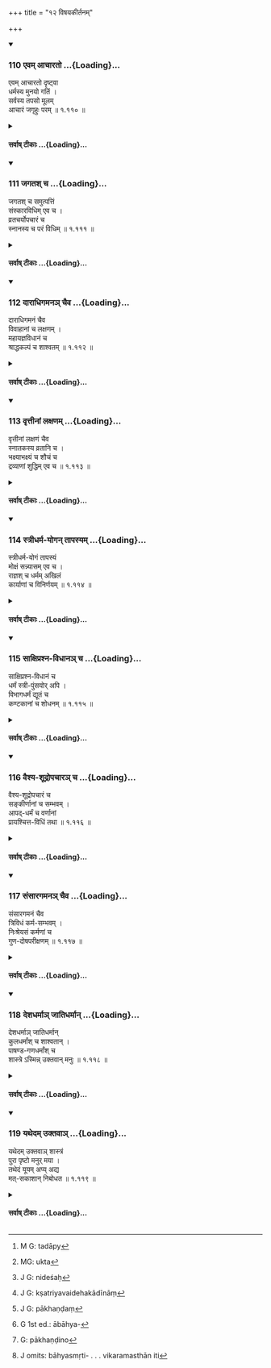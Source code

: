 +++
title = "१२ विषयकीर्तनम्"

+++

<div class="js_include" includetitle="true" newlevelforh1="3" unfilled url="/kalpAntaram/smRtiH/manuH/vishvAsa-prastutiH/01_praveshaH/110_evam_AchArato.md">
<details open><summary><h3>110 एवम् आचारतो ...{Loading}...</h3></summary>


एवम् आचारतो दृष्ट्वा  
धर्मस्य मुनयो गतिं ।  
सर्वस्य तपसो मूलम्  
आचारं जगृहुः परम्  ॥ १.११० ॥
</details>
</div>
<div class="js_include collapsed" newlevelforh1="4" title="सर्वाष् टीकाः" unfilled url="/kalpAntaram/smRtiH/manuH/sarvASh_TIkAH/01_praveshaH/110_evam_AchArato.md">
<details><summary><h4>सर्वाष् टीकाः ...{Loading}...</h4></summary>
<details><summary>गङ्गानथ-मूलानुवादः</summary>

Having thus seen that virtue is got at from Right Behaviour, the sages regarded Right Behaviour as the very root of all Austerity.—(110)
</details>
<details><summary>मेधातिथिः</summary>

यावत् किंचित् **तपः** प्राणायाममौनयमनियमकृच्छ्रचान्द्रायणानशनादि तस्य **सर्वस्य** फलप्रसवे **मूलम्** आचारः, अतस् तम् एव **मुनयस्** तपःफलार्थिनो मूलत्वेन कारणतया **जगृहुः** गृहीतवन्तः । आचाराद् दृष्ट्वा **धर्मस्य मुनयो गतिं **प्राप्तिम् । अतिक्लेशकरं तपस् तथाप्य्[^१५८] आचारहीनस्य न फलतीति श्रुतिः ॥ १.११० ॥


[^१५८]:
     M G: tadāpy
</details>
<details><summary>गङ्गानथ-भाष्यानुवादः</summary>

‘*Of all Austerity*,—*i.e*. Breath-control, silence, observances,
self-control, and the busts of ‘*Kṛcchra*, *Chāndrā* *yaṇa*, and also
absolute Fasting’;—of all this ‘Austerity,’ Right Behaviour is ‘*the
root*,’—the direct cause, leading to the growth of their fruit.—For the
reason given, the *sages regarded*, accepted, it as being the
*root*,—*i.e*. the cause,—of Austerity, performed by men desiring
results.—‘*Having seen that virtue is got at*,’—acquired—‘*from Right
Behaviour*.’—However difficult the Austerity performed, it is not
fruitful for the man that is without Right Behaviour so says the
*Śruti*.—(111).
</details>
<details><summary>Bühler</summary>

110	The sages who saw that the sacred law is thus grounded on the rule of conduct, have taken good conduct to be the most excellent root of all austerity.
</details>
</details>
</div>
<div class="js_include" includetitle="true" newlevelforh1="3" unfilled url="/kalpAntaram/smRtiH/manuH/vishvAsa-prastutiH/01_praveshaH/111_jagatash_cha.md">
<details open><summary><h3>111 जगतश् च ...{Loading}...</h3></summary>


जगतश् च समुत्पत्तिं  
संस्कारविधिम् एव च ।  
व्रतचर्योपचारं च  
स्नानस्य च परं विधिम्  ॥ १.१११ ॥
</details>
</div>
<div class="js_include collapsed" newlevelforh1="4" title="सर्वाष् टीकाः" unfilled url="/kalpAntaram/smRtiH/manuH/sarvASh_TIkAH/01_praveshaH/111_jagatash_cha.md">
<details><summary><h4>सर्वाष् टीकाः ...{Loading}...</h4></summary>
<details><summary>गङ्गानथ-मूलानुवादः</summary>

The coming into existence of the world,—the rule relating to the sacramental Rites,—the method of keeping observances,—as also the excellent rules bearing upon the Final Ablution.—(111).
</details>
<details><summary>मेधातिथिः</summary>

उक्ता[^१५९] धर्मा अत्र विशिष्यन्ते । श्रोतृप्रवृत्त्यर्थं चानन्तफलता धर्मस्योक्ता "एतदन्तास् तु" (म्ध् १.५०) इत्यादिना । तत्रातीन्द्रियो ऽयम् अनन्तो दुष्पार इति मन्वाना अवसीदेयुर् अत उत्साहजननार्थं शास्त्रार्थसंकलनात्मिकाम् अनुक्रमणीं पठति । एतावन्त्य् अत्र वस्तूनि, नातिबहूनि, शक्यन्ते श्रद्दधानैः पुरुषैर् ज्ञातुम् इति । संक्षेपोपदिष्टमार्ग आक्रम्यमाणो न दुःसहो भवतीति । 


[^१५९]:
     MG: ukta

- **जगतश् च समुत्पत्तिम्** इति कालपरिमाणं तत्त्वभावभेदो ब्राह्मणस्तुतिर् इत्यादि सर्वं जगदुत्पत्ताव् अन्तर्भूतम् । एतच् चार्थवादतयोक्तं न प्रमेयतया । **संस्कारविधिं व्रतचर्योपचारं च** । गर्भाधानादयः **संस्काराः** । तेषां **विधिः** कर्तव्यता । ब्रह्मचारिणो व्रतचर्याया उपचारो ऽनुष्ठानम् इतिकर्तव्यता वा । एतद् द्वितीयाध्यायप्रमेयार्थः । **स्नानं** गुरुकुलान् निवर्तमानस्य संस्कारविशेषः ॥ १.१११ ॥
</details>
<details><summary>गङ्गानथ-भाष्यानुवादः</summary>

The ‘Virtues’ expounded in the Treatise are here specified in detail.
With a view to attract the attention of the hearers, it has been
described in Verse 50, *et. seq*., that the results of ‘Virtue’ are
endless. But it is passible that hearers might become discouraged by the
idea that ‘Virtue’ is interminable, without end; hence with a view to
encourage them, the Author is now providing a summary of the institute,
in the shape of a list of contents:—the sense being—‘only so many are
the subjects dealt with, not too many, and they can certainly be learnt
by people who are endowed with due regard and amount of confidence the
idea is that if the path traversed is one that has been described
briefly, it is not unbearable.

‘*The coming into existence of the world*,’—*i.e*. the measure of time,
the delineation of the characteristics of principles and things, the
praise of the Brāhmaṇa, and so forth,—all these are included under the
‘*coming into existence of the world*’; this subject has been dealt with
in the Treatise as a commendatory description, and not as something to
be actually accepted as absolutely true.

‘*The rates relating to sacramental rites*,’ ‘*the method of keeping
observances*.’ By ‘sacramental rites’ are meant those connected with
‘Impregnation’ and the rest; the ‘rules’ *i.e*., procedure—relating to
these;—*the keeping of ‘observances*’—*i.e*., by the Initiated
Student,—of these the ‘*method*,’ the actual performance, the
procedure;—this sums up what has been proclaimed in Discourse
II.—‘*Final Ablution,’—i.e*. the particular ceremony performed by one
who is returning from the house of his Preceptor (after finishing his
course of study).—(111)
</details>
<details><summary>Bühler</summary>

111	The creation of the universe, the rule of the sacraments, the ordinances of studentship, and the respectful behaviour (towards Gurus), the most excellent rule of bathing (on return from the teacher's house),
</details>
</details>
</div>
<div class="js_include" includetitle="true" newlevelforh1="3" unfilled url="/kalpAntaram/smRtiH/manuH/vishvAsa-prastutiH/01_praveshaH/112_dArAdhigamana~n_chaiva.md">
<details open><summary><h3>112 दाराधिगमनञ् चैव ...{Loading}...</h3></summary>


दाराधिगमनं चैव  
विवाहानां च लक्षणम् ।  
महायज्ञविधानं च  
श्राद्धकल्पं च शाश्वतम्  ॥ १.११२ ॥
</details>
</div>
<div class="js_include collapsed" newlevelforh1="4" title="सर्वाष् टीकाः" unfilled url="/kalpAntaram/smRtiH/manuH/sarvASh_TIkAH/01_praveshaH/112_dArAdhigamana~n_chaiva.md">
<details><summary><h4>सर्वाष् टीकाः ...{Loading}...</h4></summary>
<details><summary>गङ्गानथ-मूलानुवादः</summary>

The taking of wife,—the definition of the several forms of Marriage,—the method of the Great Sacrifices,—the eternal regulations relating to the offering to Pitṛs. — (112)
</details>
<details><summary>मेधातिथिः</summary>

**दाराणाम् अधिगमनं** भार्यासंग्रहः । **विवाहानां** ब्राह्मादीनां तत्प्राप्त्युपायानां च **लक्षणं** स्वरूपाधिगमने हेतुम् । **महायज्ञाः** पञ्च वैश्वदेवादयः । **श्राद्धस्य** पितृयज्ञस्य **कल्पो** विधिर् इतिकर्तव्यता । परग्रहणं शाशवतग्रहणं च वृत्तपूरणार्थम् । एष तृतीयाध्यायार्थः ॥ १.११२ ॥
</details>
<details><summary>गङ्गानथ-भाष्यानुवादः</summary>

‘*Taking of wife*,’—the accepting of a wife in marriage;—‘*the
definition*’—*i.e*., the means of distinguishing the exact
character—‘*of marriages*,’—such as the ‘*Brahma*’ and the rest, which
form the means by which the wife is taken.—‘*The great sacrifices*’—the
five offerings of the ‘Vaiśvadeva’ and the rest.—‘*The regulations*,’
rules, method, *relating to śrāddhas, ‘offering to the Pitṛs*.’

The terms ‘*para*,’ ‘*excellent*’ (in verse 111), and ‘*eternal*’ (in
112) only serve to fill in the metre.

All this forms the subject-matter of discourse III.—(112)
</details>
<details><summary>Bühler</summary>

112	(The law of) marriage and the description of the (various) marriage-rites, the regulations for the great sacrifices and the eternal rule of the funeral sacrifices,
</details>
</details>
</div>
<div class="js_include" includetitle="true" newlevelforh1="3" unfilled url="/kalpAntaram/smRtiH/manuH/vishvAsa-prastutiH/01_praveshaH/113_vRttInAM_laxaNam.md">
<details open><summary><h3>113 वृत्तीनां लक्षणम् ...{Loading}...</h3></summary>


वृत्तीनां लक्षणं चैव  
स्नातकस्य व्रतानि च ।  
भक्ष्याभक्ष्यं च शौचं च  
द्रव्याणां शुद्धिम् एव च  ॥ १.११३ ॥
</details>
</div>
<div class="js_include collapsed" newlevelforh1="4" title="सर्वाष् टीकाः" unfilled url="/kalpAntaram/smRtiH/manuH/sarvASh_TIkAH/01_praveshaH/113_vRttInAM_laxaNam.md">
<details><summary><h4>सर्वाष् टीकाः ...{Loading}...</h4></summary>
<details><summary>गङ्गानथ-मूलानुवादः</summary>

The description of the means of livelihood,—the observances of the initiated Householder,—lawful and forbidden food,—Purification,—the cleansing of things.—(113)
</details>
<details><summary>मेधातिथिः</summary>

(अग्रे व्याख्यातम्।)
</details>
<details><summary>गङ्गानथ-भाष्यानुवादः</summary>

(अग्रे व्याख्यातम्।)
</details>
<details><summary>Bühler</summary>

113	The description of the modes of (gaining) subsistence and the duties of a Snataka, (the rules regarding) lawful and forbidden food, the purification of men and of things,
</details>
</details>
</div>
<div class="js_include" includetitle="true" newlevelforh1="3" unfilled url="/kalpAntaram/smRtiH/manuH/vishvAsa-prastutiH/01_praveshaH/114_strIdharma-yogan_tApasyam.md">
<details open><summary><h3>114 स्त्रीधर्म-योगन् तापस्यम् ...{Loading}...</h3></summary>


स्त्रीधर्म-योगं तापस्यं  
मोक्षं सन्न्यासम् एव च ।  
राज्ञश् च धर्मम् अखिलं  
कार्याणां च विनिर्णयम्  ॥ १.११४ ॥
</details>
</div>
<div class="js_include collapsed" newlevelforh1="4" title="सर्वाष् टीकाः" unfilled url="/kalpAntaram/smRtiH/manuH/sarvASh_TIkAH/01_praveshaH/114_strIdharma-yogan_tApasyam.md">
<details><summary><h4>सर्वाष् टीकाः ...{Loading}...</h4></summary>
<details><summary>गङ्गानथ-मूलानुवादः</summary>

The conditions of Women,—the Duties of the Recluse,—Final Release,—Renunciation,—the entire duty of the King,—and the decision of law-suits.—(114)
</details>
<details><summary>मेधातिथिः</summary>

(अग्रे व्याख्यातम्।)
</details>
<details><summary>गङ्गानथ-भाष्यानुवादः</summary>

(अग्रे व्याख्यातम्।)
</details>
<details><summary>Bühler</summary>

114	The laws concerning women, (the law) of hermits, (the manner of gaining) final emancipation and (of) renouncing the world, the whole duty of a king and the manner of deciding lawsuits,
</details>
</details>
</div>
<div class="js_include" includetitle="true" newlevelforh1="3" unfilled url="/kalpAntaram/smRtiH/manuH/vishvAsa-prastutiH/01_praveshaH/115_sAxiprashna-vidhAna~n_cha.md">
<details open><summary><h3>115 साक्षिप्रश्न-विधानञ् च ...{Loading}...</h3></summary>


साक्षिप्रश्न-विधानं च  
धर्मं स्त्री-पुंसयोर् अपि ।  
विभागधर्मं द्यूतं च  
कण्टकानां च शोधनम्  ॥ १.११५ ॥
</details>
</div>
<div class="js_include collapsed" newlevelforh1="4" title="सर्वाष् टीकाः" unfilled url="/kalpAntaram/smRtiH/manuH/sarvASh_TIkAH/01_praveshaH/115_sAxiprashna-vidhAna~n_cha.md">
<details><summary><h4>सर्वाष् टीकाः ...{Loading}...</h4></summary>
<details><summary>गङ्गानथ-मूलानुवादः</summary>

The Rules regarding the examination of witnesses,—the Duties of Husband and wife,—Law relating to the Division of Property,—Gambling,—the exterminating of bad characters.—(115)
</details>
<details><summary>मेधातिथिः</summary>

(अग्रे व्याख्यातम्।)
</details>
<details><summary>गङ्गानथ-भाष्यानुवादः</summary>

(अग्रे व्याख्यातम्।)
</details>
<details><summary>Bühler</summary>

115	The rules for the examination of witnesses, the laws concerning husband and wife, the law of (inheritance and) division, (the law concerning) gambling and the removal of (men nocuous like) thorns,
</details>
</details>
</div>
<div class="js_include" includetitle="true" newlevelforh1="3" unfilled url="/kalpAntaram/smRtiH/manuH/vishvAsa-prastutiH/01_praveshaH/116_vaishya-shUdropachAra~n_cha.md">
<details open><summary><h3>116 वैश्य-शूद्रोपचारञ् च ...{Loading}...</h3></summary>


वैश्य-शूद्रोपचारं च  
सङ्कीर्णानां च सम्भवम् ।  
आपद्-धर्मं च वर्णानां  
प्रायश्चित्त-विधिं तथा  ॥ १.११६ ॥
</details>
</div>
<div class="js_include collapsed" newlevelforh1="4" title="सर्वाष् टीकाः" unfilled url="/kalpAntaram/smRtiH/manuH/sarvASh_TIkAH/01_praveshaH/116_vaishya-shUdropachAra~n_cha.md">
<details><summary><h4>सर्वाष् टीकाः ...{Loading}...</h4></summary>
<details><summary>गङ्गानथ-मूलानुवादः</summary>

The duty of the Vaiśya and the Śūdra,—the birth of the mixed castes—the duties of all castes during times of distress—the method of expiation.—(116)
</details>
<details><summary>मेधातिथिः</summary>

**वृत्तीनां** जीवनोपायानां धर्नार्जनात्मकानां भृत्यादीनां **लक्षणम्** । **स्नातकस्य** समाप्तवेदाध्ययनस्य गुरुकुलान् निवृत्तस्य **व्रतानि** "नेक्षेतोद्यन्तम् आदित्यम्" (म्ध् ४.३७) इत्यादीनि । एष चतुथार्थः ।

- **भक्ष्याभ्क्ष्यं** "पञ्च पञ्चनखा भक्ष्याः" "अभक्ष्यं पलाण्ड्वादि" । **शौचं** कालकृतं जन्मादाव् उदकादिना च **द्रव्यशुद्धिः** । **स्त्रीधर्मयोगः** संबन्धो बालयुवेत्यादि । एतत् पाञ्चमिकम् । 

- तापसाय हितं **तापस्यं** । तपःप्रधानस् तापसो वानप्रस्थस् तस्य धर्मस् **तापस्यम्** । **मोक्षः** परिव्राजकधर्मः । **संन्यासश्** च तद्विशेष एव । स च तत्रैव दर्शयिष्यते । षष्ठाध्यायस् त्व् एतत् । 

- **राज्ञः** पृथिवीपालनाधिकृतस्य प्राप्तैश्वर्यस्य **धर्मो ऽखिलो** दृष्टार्थो ऽदृष्टार्थश् च । एष सप्तमाध्यायगोचरः ।

- **कार्याणाम्** ऋणादीनां **विनिर्णयो** विचार्य संशयच्छेदेनावधारणम् अनुष्ठेयनिश्चयः । **साक्षिणां** च **प्रश्ने** यो **विधिः** । प्राधान्यात् पृथङ्निर्देशः । आष्टमिको ऽयम् अर्थः ।

- **धर्मः स्त्रीपुंसयोर्** इत्य् एकदेशे स्थितयोः प्रवासवियुकयोश् च परस्परं वृत्तिः । रिक्थविभागधर्मः । **द्यूतम्** । तद्विषयो विधिः द्यूतशब्देनोक्तः । **कण्टकादीनां** चोराटविकादीनां **शोधनं** राष्ट्रान् निरसनोपायः । यद्य् अपि विभागादिर् अष्टादशपदान्तर्गतत्वात् **कार्याणां** चेत्य् अनेनैवोपादानाद् ऋणादानादिवन् न पृथङ् निर्देश्यः[^१६०] । अध्यायभेदात् तु पृथङ् निर्देशः । **वैश्यशूद्रयोर् उपचारः** स्वधर्मानुष्ठानम् । एतन् नवमे ।


[^१६०]:
     J G: nideśaḥ

- **संकीर्णानां** क्षत्तृवैदेहकादीनां[^१६१] **संभवम्** उत्पत्तिम् । **आपद्धर्मं** च स्ववृत्त्याजीवतां प्राणात्यये यो धर्मः । एतद् दशमे ।


[^१६१]:
     J G: kṣatriyavaidehakādīnāṃ

- **प्रायश्चित्तविधिर्** एकादशे ॥ १.११३–६ ॥
</details>
<details><summary>गङ्गानथ-भाष्यानुवादः</summary>

The ‘*description of the means of livelihood*,’—*i.e*., of the means of
subsistence, in the form of acquiring wealth and the like.—‘*Of the
Initiated Householder*,’—*i.e*., of one who has finished his Vedic study
and has returned home from his teacher’s house; ‘*the observances*,’
such as ‘he should not look at the rising sun’ and so forth. All this
forms the subject-matter of Discourse IV.

‘*Lawful and forbidden food*,’—‘five five-nailed animals are permitted
food,’ and ‘forbidden food’—such as onion, etc.—‘*Purification*,’—by
lapse of time, as in the case of childbirth—‘*cleansing of things*,’
with water.—‘*The condition of women*’—such as childhood, youth and so
forth. All this is dealt with in Discourse V.

‘*Duties of the Recluse*’—the Recluse is one whose chief work consists
in the performing of austerity,—*i.e*., the ‘*Vānaprastha*,’ the Hermit;
and the duty of these is called ‘*Tapasyā*.’—‘*Final Release*,’—*i.e*.,
the duty of the Wandering Mendicant.—‘*Renunciation*,’ is a particular
form of the said ‘duty’ (of the Mendicant); how this is so will be
explained in the chapter referred to. All this forms the subject matter
of Discourse VI.

‘*The entire duty*,’—those leading to visible (physical) as well as
invisible (super-physical) results,—‘*of the king*,’—*i.e*., of the man
whose business it is to protect the Earth, and who has obtained
sovereignty. This forms the subject-matter of Discourse VII.

‘*Of law-suits*,’—such as the non-payment of debts,
etc.;—‘*decision*,’—*i.e*., dispelling all doubts, ascertaining the
facts and deciding upon the course of action to be adopted.—‘*The method
of examination of witnesses*,’—this has been mentioned separately
(though already included in the foregoing), because of its great
importance. This is the subject-matter of Discourse VIII.

‘*Duties of husband and wife*,’—*i.e*., behaviour towards each other,
when living together, and also when living apart.—‘*Laws relating to
division*’—*i.e*., of Property. ‘*Gambling*’—*i.e*., Laws relating to
gambling are here spoken of as ‘gambling’—‘*The extermination
of*,’—means of banishing,—‘*bad characters*’—such as thieves, robbers
and the like. Though in reality the ‘Division of Property,’ forming one
of the eighteen ‘matters of dispute,’ is included under ‘*law-suits*’
and as such, standing on the same footing as the ‘nonpayment of debts,’
need not have been mentioned separately, yet it has been mentioned
separately because it forms the subject-matter of a distinct Discourse.
*The duties of the Vaiśya and the Śūdra*,’—*i.e*., the performance of
their respective duties. All this is dealt with in Discourse IX.

‘*The birth*’ coming into existence, ‘*of the mixed Castes*,’—*i.e*., of
the ‘*Kṣattṛ*,’ the ‘*Vaideha*,’ etc., etc.—‘*Duties during times of
distress*,’—*i.e„* when failing to carry on livelihood by the means
prescribed for them, they are reduced to the point of death; and then
there are certain duties that devolve upon the various castes.—This is
dealt with in Discourse X.

‘*The method of expiation*,’—is dealt with in Discourse XI.—(113-116)
</details>
<details><summary>Bühler</summary>

116	(The law concerning) the behaviour of Vaisyas and Sudras, the origin of the mixed castes, the law for all castes in times of distress and the law of penances,
</details>
</details>
</div>
<div class="js_include" includetitle="true" newlevelforh1="3" unfilled url="/kalpAntaram/smRtiH/manuH/vishvAsa-prastutiH/01_praveshaH/117_saMsAragamana~n_chaiva.md">
<details open><summary><h3>117 संसारगमनञ् चैव ...{Loading}...</h3></summary>


संसारगमनं चैव  
त्रिविधं कर्म-सम्भवम् ।  
निःश्रेयसं कर्मणां च  
गुण-दोषपरीक्षणम्  ॥ १.११७ ॥
</details>
</div>
<div class="js_include collapsed" newlevelforh1="4" title="सर्वाष् टीकाः" unfilled url="/kalpAntaram/smRtiH/manuH/sarvASh_TIkAH/01_praveshaH/117_saMsAragamana~n_chaiva.md">
<details><summary><h4>सर्वाष् टीकाः ...{Loading}...</h4></summary>
<details><summary>गङ्गानथ-मूलानुवादः</summary>

The threefold transmigration of the Soul, arising from actions,—the highest good,—and the examination of the good and bad features of actions.—(117)
</details>
<details><summary>मेधातिथिः</summary>

**संसारगमनं** । धर्मेण धर्मी लक्ष्यते । संसारी पुरुष आत्मा, तस्य गमनं देहाद् देहान्तरप्राप्तिः । अथ वा संसारविषयाः पृथिव्यादयो लोका उच्यन्ते । तत्र गमनं पूर्ववत् । **त्रिविधम्** उत्तमाधममध्यमं **कर्मसंभवं** शुभाशुभकर्मनिमित्तम् । **निःश्रेयसं** न केवलं कर्मनिमित्ता गतय उक्ताः । यावद् यतः परम् अन्यच् छ्रेयो नास्ति तदुपायो ऽप्य् अध्यात्मज्ञानम् उक्तम् । **कर्मणां च** विहितप्रतिषिद्धानां **गुणदोषप्रीक्षा** ॥ १.११७ ॥
</details>
<details><summary>गङ्गानथ-भाष्यानुवादः</summary>

‘*Saṃsāragamana*,’—the property, ‘*saṃsāra*,’ ‘*series of births and
deaths*,’ stands here for the possessor of the property, *i.e*., the
personality or *Soul*, undergoing births and deaths;—the ‘*gamana*’ of
that is its migration from one body to another.—Or, ‘**saṃsā*ra*’ may be
taken as standing for the objects of the world, *i.e*., the three
Regions of the Earth, etc.;—the ‘*gamana*’ is *being born* in those
regions, as described before.—‘*Threefold*,’ high, low and
middling.—‘*Arising from actions*’—brought about by good and bad deeds.

‘*Highest good*’—the work describes not only the conditions brought
about by deeds, but also that higher than which there is
nothing,—*i.e*., spiritual knowledge,—the means of attaining that also
has been described.

‘*Of actions*’—*i.e*.. those that are enjoined and those that are
prohibited,—‘*the examination of the good and bad features*.’—(117)
</details>
<details><summary>गङ्गानथ-टिप्पन्यः</summary>

See 12. 51 *et seq*.
</details>
<details><summary>Bühler</summary>

117	The threefold course of transmigrations, the result of (good or bad) actions, (the manner of attaining) supreme bliss and the examination of the good and bad qualities of actions,
</details>
</details>
</div>
<div class="js_include" includetitle="true" newlevelforh1="3" unfilled url="/kalpAntaram/smRtiH/manuH/vishvAsa-prastutiH/01_praveshaH/118_deshadharmA~n_jAtidharmAn.md">
<details open><summary><h3>118 देशधर्माञ् जातिधर्मान् ...{Loading}...</h3></summary>


देशधर्माञ् जातिधर्मान्  
कुलधर्मांश् च शाश्वतान् ।  
पाषण्ड-गणधर्मांश् च  
शास्त्रे ऽस्मिन्न् उक्तवान् मनुः  ॥ १.११८ ॥
</details>
</div>
<div class="js_include collapsed" newlevelforh1="4" title="सर्वाष् टीकाः" unfilled url="/kalpAntaram/smRtiH/manuH/sarvASh_TIkAH/01_praveshaH/118_deshadharmA~n_jAtidharmAn.md">
<details><summary><h4>सर्वाष् टीकाः ...{Loading}...</h4></summary>
<details><summary>गङ्गानथ-मूलानुवादः</summary>

The eternal laws op countries, duties op castes and laws of dynasties,—also the laws relating to heretics and to guilds,—all this manu has expounded in these Institutes.—(118)
</details>
<details><summary>मेधातिथिः</summary>

तद् एव साकल्याभिधानं द्रढयति । प्रतिनियते देशे ऽनुष्ठीयमाना न सर्वस्यां पृथिव्यां ते **दशधर्माः** । ब्राह्मणादिजात्याश्रया **जातिधर्माः** । **कुलधर्माः** प्रख्यातवंशप्रवर्तिता इति । पाषण्डं[^१६२] प्रतिषिद्धव्रतचर्या बाह्यस्मृतिसमाश्रयास्[^१६३] तत्र ये धर्माः । "पाषण्डिनो[^१६४] विकर्मस्थान्" (म्ध् ४.३०) इति[^१६५] । **गणः** संघातो वणिक्कारुकुशीलवादीनाम् । तान् सर्वधर्मान् भगवान् **मनुर्** **अस्मिञ् छास्त्रे उक्तवान्** ॥ १.११८ ॥


[^१६५]:
     J omits: bāhyasmṛti- . . . vikaramasthān iti


[^१६४]:
     G: pākhaṇḍino


[^१६३]:
     G 1st ed.: ābāhya-


[^१६२]:
     J G: pākhaṇḍaṃ
</details>
<details><summary>गङ्गानथ-भाष्यानुवादः</summary>

The present verse further confirms the complete character of the
Treatise. ‘*Laws of countries*’—those that are observed in particular
countries, and not over the whole earth;—‘*Duties of castes*’—those
pertaining specifically to the Brāhmaṇa and other castes.—‘*Laws of
dynasties*’—those promulgated by famous dynasties;—‘*Heresy*’ consists
in the keeping of such observances as are prohibited; and ‘*laws of
heretics*’ are those laws that are based upon heterodox treatises; the
‘heretics’ being described (in 430) as ‘persons addicted to improper
deeds.’—‘Guilds,’ companies; of traders, artisans, actors and so forth.

All these laws and duties the revered ‘*Manu has expounded in these*
*Institutes*’—(118)
</details>
<details><summary>गङ्गानथ-टिप्पन्यः</summary>

‘*Deśadharma*’—is *local custom*, *e.g*. the ‘*Holāka*’ or Holi
festival, which is peculiar to ‘North India’; and there also it is
observed in different ways in different parts of the country.

Burnell—‘It is worth while to compare the twelfth lecture with the
first, on which it throws considerable light.’

This has been improved upon by Hopkins who, with a transcendent insight
peculiar to a certain well-known sect of orientalists, opines the ‘whole
character’ of the first lecture ‘as that of a later prefix to the work.’
It is really a treat to see how far people are carried away by their
eagerness to say something ‘new.’

One fails to see the logic of the argument that, because the first
lecture contains much more mingling of philosophical views, therefore it
must be a later prefix. It would indeed be more logical to expect the
‘later prefix’ to be more accurate and lucid than what has preceded it!
In fact the whole trouble regarding the first Discourse has arisen from
the efforts made by commentators—Sanskrit and English—to read in the
verses a systematic account of one or the other of the two well-known
systems of the ‘Sāṅkhya’ and the ‘Vedānta’. Hopkins himself finds it
‘difficult to bring such verses as 53 ff. into harmony with the Sāṅkhya
doctrine.’ But has Manu himself anywhere told him that he was expounding
things in accordance with the ‘Sāṅkhya doctrine’? It does not appear to
be fair to impose a doctrine upon the writer and then to take him to
task for not being in harmony with that doctrine.
</details>
<details><summary>Bühler</summary>

118	The primeval laws of countries, of castes (gati), of families, and the rules concerning heretics and companies (of traders and the like)- (all that) Manu has declared in these Institutes.
</details>
</details>
</div>
<div class="js_include" includetitle="true" newlevelforh1="3" unfilled url="/kalpAntaram/smRtiH/manuH/vishvAsa-prastutiH/01_praveshaH/119_yathedam_uktavA~n.md">
<details open><summary><h3>119 यथेदम् उक्तवाञ् ...{Loading}...</h3></summary>


यथेदम् उक्तवाञ् शास्त्रं  
पुरा पृष्टो मनुर् मया ।  
तथेदं यूयम् अप्य् अद्य  
मत्-सकाशान् निबोधत  ॥ १.११९ ॥
</details>
</div>
<div class="js_include collapsed" newlevelforh1="4" title="सर्वाष् टीकाः" unfilled url="/kalpAntaram/smRtiH/manuH/sarvASh_TIkAH/01_praveshaH/119_yathedam_uktavA~n.md">
<details><summary><h4>सर्वाष् टीकाः ...{Loading}...</h4></summary>
<details><summary>गङ्गानथ-मूलानुवादः</summary>

You also learn from me to-day, these teachings,—just as they were, in the past promulgated by Manu, on being questioned by me.—(119)
</details>
<details><summary>मेधातिथिः</summary>

अवधानार्थः प्रतिबोधः ॥ १.११९ ॥

**इति मानवे धर्मशास्त्रे भृगुप्रोक्तायां संहितायां **

**प्रथमो ऽध्यायः**

**इति श्रीभट्टमेधातिथिविरचिते मनुभाष्ये **

**प्रथमो ऽध्यायः**
</details>
<details><summary>गङ्गानथ-भाष्यानुवादः</summary>

This address to the sages is for the purpose of attracting their
attention.—(119)



Thus in the Institutes of Law promulgated by Manu, in the compilation
expounded by Bhṛgu, the first *Discourse*.

Also

In the *Bhāṣya* by Bhatta Medhātithi.
</details>
<details><summary>Bühler</summary>

119	As Manu, in reply to my questions, formerly promulgated these Institutes, even so learn ye also the (whole work) from me.
</details>
</details>
</div>
